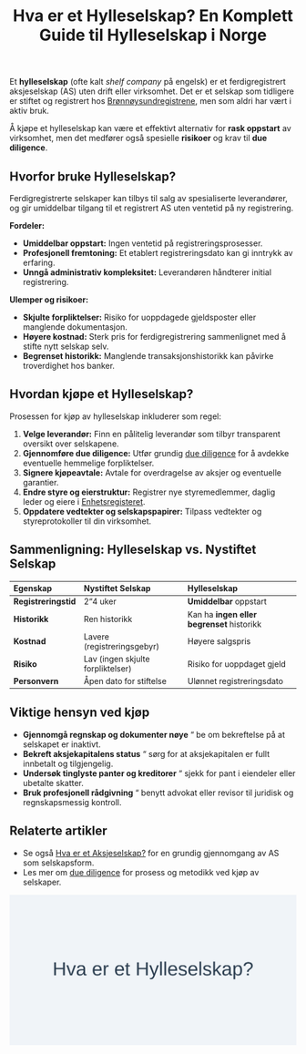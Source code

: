 ﻿---
title: "Hva er et Hylleselskap? En Komplett Guide til Hylleselskap i Norge"
seoTitle: "Hva er et Hylleselskap? En Komplett Guide til Hylleselskap i Norge"
meta_description: 'Et **hylleselskap** (ofte kalt *shelf company* på engelsk) er et ferdigregistrert aksjeselskap (AS) uten drift eller virksomhet.'
slug: hylleselskap
type: blog
layout: pages/single
---

Et **hylleselskap** (ofte kalt *shelf company* på engelsk) er et ferdigregistrert aksjeselskap (AS) uten drift eller virksomhet.
Det er et selskap som tidligere er stiftet og registrert hos [Brønnøysundregistrene](/blogs/regnskap/hva-er-bronnoysundregistrene "Hva er Brønnøysundregistrene? Guide til Norske Registreringsmyndigheter"), men som aldri har vært i aktiv bruk.

Å kjøpe et hylleselskap kan være et effektivt alternativ for **rask oppstart** av virksomhet, men det medfører også spesielle **risikoer** og krav til **due diligence**.

## Hvorfor bruke Hylleselskap?

Ferdigregistrerte selskaper kan tilbys til salg av spesialiserte leverandører, og gir umiddelbar tilgang til et registrert AS uten ventetid på ny registrering.

**Fordeler:**

* **Umiddelbar oppstart:** Ingen ventetid på registreringsprosesser.
* **Profesjonell fremtoning:** Et etablert registreringsdato kan gi inntrykk av erfaring.
* **Unngå administrativ kompleksitet:** Leverandøren håndterer initial registrering.

**Ulemper og risikoer:**

* **Skjulte forpliktelser:** Risiko for uoppdagede gjeldsposter eller manglende dokumentasjon.
* **Høyere kostnad:** Sterk pris for ferdigregistrering sammenlignet med å stifte nytt selskap selv.
* **Begrenset historikk:** Manglende transaksjonshistorikk kan påvirke troverdighet hos banker.

## Hvordan kjøpe et Hylleselskap?

Prosessen for kjøp av hylleselskap inkluderer som regel:

1. **Velge leverandør:** Finn en pålitelig leverandør som tilbyr transparent oversikt over selskapene.
2. **Gjennomføre due diligence:** Utfør grundig [due diligence](/blogs/regnskap/due-diligence "Due diligence i Norske Oppkjøp: En Komplett Guide") for å avdekke eventuelle hemmelige forpliktelser.
3. **Signere kjøpeavtale:** Avtale for overdragelse av aksjer og eventuelle garantier.
4. **Endre styre og eierstruktur:** Registrer nye styremedlemmer, daglig leder og eiere i [Enhetsregisteret](/blogs/regnskap/hva-er-enhetsregisteret "Hva er Enhetsregisteret? Guide til Norsk Enhetsregister").
5. **Oppdatere vedtekter og selskapspapirer:** Tilpass vedtekter og styreprotokoller til din virksomhet.

## Sammenligning: Hylleselskap vs. Nystiftet Selskap

| Egenskap               | Nystiftet Selskap        | Hylleselskap                      |
| :---------------------- | :----------------------- | :-------------------------------- |
| **Registreringstid**    | 2“4 uker                 | **Umiddelbar** oppstart           |
| **Historikk**           | Ren historikk            | Kan ha **ingen eller begrenset** historikk |
| **Kostnad**             | Lavere (registreringsgebyr) | Høyere salgspris                  |
| **Risiko**              | Lav (ingen skjulte forpliktelser) | Risiko for uoppdaget gjeld        |
| **Personvern**          | Åpen dato for stiftelse  | Ulønnet registreringsdato         |

## Viktige hensyn ved kjøp

* **Gjennomgå regnskap og dokumenter nøye** “ be om bekreftelse på at selskapet er inaktivt.
* **Bekreft aksjekapitalens status** “ sørg for at aksjekapitalen er fullt innbetalt og tilgjengelig.
* **Undersøk tinglyste panter og kreditorer** “ sjekk for pant i eiendeler eller ubetalte skatter.
* **Bruk profesjonell rådgivning** “ benytt advokat eller revisor til juridisk og regnskapsmessig kontroll.

## Relaterte artikler

* Se også [Hva er et Aksjeselskap?](/blogs/regnskap/hva-er-et-aksjeselskap "Hva er et Aksjeselskap (AS)?") for en grundig gjennomgang av AS som selskapsform.
* Les mer om [due diligence](/blogs/regnskap/due-diligence "Due diligence i Norske Oppkjøp: En Komplett Guide") for prosess og metodikk ved kjøp av selskaper.

![Illustrasjon av begrepet hylleselskap](hylleselskap.svg)










